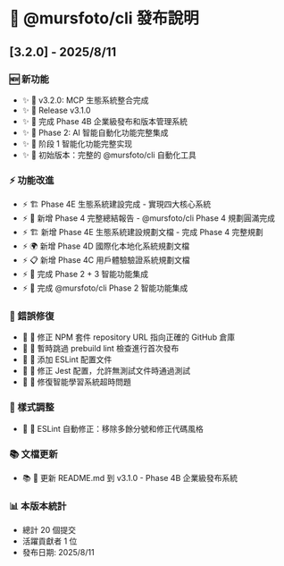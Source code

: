 # 🚀 @mursfoto/cli 發布說明

## [3.2.0] - 2025/8/11

### 🆕 新功能

- ✨ 🚀 v3.2.0: MCP 生態系統整合完成
- ✨ 🚀 Release v3.1.0
- ✨ 🚀 完成 Phase 4B 企業級發布和版本管理系統
- ✨ 🚀 Phase 2: AI 智能自動化功能完整集成
- ✨ 🚀 阶段 1 智能化功能完整实现
- ✨ 🚀 初始版本：完整的 @mursfoto/cli 自動化工具

### ⚡ 功能改進

- ⚡ 🏗️ Phase 4E 生態系統建設完成 - 實現四大核心系統
- ⚡ 🎯 新增 Phase 4 完整總結報告 - @mursfoto/cli Phase 4 規劃圓滿完成
- ⚡ 🏗️ 新增 Phase 4E 生態系統建設規劃文檔 - 完成 Phase 4 完整規劃
- ⚡ 🌍 新增 Phase 4D 國際化本地化系統規劃文檔
- ⚡ 📋 新增 Phase 4C 用戶體驗驗證系統規劃文檔
- ⚡ 🎉 完成 Phase 2 + 3 智能功能集成
- ⚡ 🎉 完成 @mursfoto/cli Phase 2 智能功能集成

### 🐛 錯誤修復

- 🐛 🔧 修正 NPM 套件 repository URL 指向正確的 GitHub 倉庫
- 🐛 🔧 暫時跳過 prebuild lint 檢查進行首次發布
- 🐛 🔧 添加 ESLint 配置文件
- 🐛 🔧 修正 Jest 配置，允許無測試文件時通過測試
- 🐛 🐛 修復智能學習系統超時問題

### 💄 樣式調整

- 💄 🎨 ESLint 自動修正：移除多餘分號和修正代碼風格

### 📚 文檔更新

- 📚 📝 更新 README.md 到 v3.1.0 - Phase 4B 企業級發布系統

### 📊 本版本統計

- 總計 20 個提交
- 活躍貢獻者 1 位
- 發布日期: 2025/8/11

